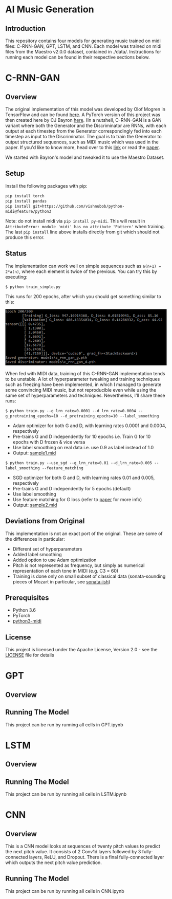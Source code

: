 # AI Music Generation

## Introduction

This repository contains four models for generating music trained on midi files: C-RNN-GAN, GPT, LSTM, and CNN. Each model was trained on midi files from the Maestro v2.0.0 dataset, contained in ./data/. Instructions for running each model can be found in their respective sections below.

# C-RNN-GAN

## Overview

The original implementation of this model was developed by Olof Mogren in TensorFlow and can be found [here](https://github.com/olofmogren/c-rnn-gan). A PyTorch version of this project was then created here by CJ Bayron [here](https://github.com/cjbayron). (In a nutshell, C-RNN-GAN is a GAN variant where both the Generator and the Discriminator are RNNs, with each output at each timestep from the Generator correspondingly fed into each timestep as input to the Discriminator. The goal is to train the Generator to output structured sequences, such as MIDI music which was used in the paper. If you'd like to know more, head over to this [link](http://mogren.one/publications/2016/c-rnn-gan/) or read the [paper](http://mogren.one/publications/2016/c-rnn-gan/mogren2016crnngan.pdf).

We started with Bayron's model and tweaked it to use the Maestro Dataset. 

## Setup

Install the following packages with pip:

```
pip install torch
pip install pandas
pip install git+https://github.com/vishnubob/python-midi@feature/python3
```

Note: do not install midi via `pip install py-midi`. This will result in `AttributeError: module 'midi' has no attribute 'Pattern'` when training. The last `pip install` line above installs directly from git which should not produce this error.

## Status

The implementation can work well on simple sequences such as `a(n+1) = 2*a(n)`, where each element is twice of the previous. You can try this by executing:
```
$ python train_simple.py
```
This runs for 200 epochs, after which you should get something similar to this:

![Simple output](images/simple_out.png)

When fed with MIDI data, training of this C-RNN-GAN implementation tends to be unstable. A lot of hyperparameter tweaking and training techniques such as freezing have been implemented, in which I managed to generate some convincing MIDI music, but not reproducible even while using the same set of hyperparameters and techniques. Nevertheless, I'll share these runs:

```
$ python train.py --g_lrn_rate=0.0001 --d_lrn_rate=0.0004 --g_pretraining_epochs=10 --d_pretraining_epochs=10 --label_smoothing
```
* Adam optimizer for both G and D, with learning rates 0.0001 and 0.0004, respectively
* Pre-trains G and D independently for 10 epochs i.e. Train G for 10 epochs with D frozen & vice versa
* Use label smoothing on real data i.e. use 0.9 as label instead of 1.0
* Output: [sample1.mid](samples/sample1.mid)

```
$ python train.py --use_sgd --g_lrn_rate=0.01 --d_lrn_rate=0.005 --label_smoothing --feature_matching
```
* SGD optimizer for both G and D, with learning rates 0.01 and 0.005, respectively
* Pre-trains G and D independently for 5 epochs (default)
* Use label smoothing
* Use feature matching for G loss (refer to [paper](http://mogren.one/publications/2016/c-rnn-gan/mogren2016crnngan.pdf) for more info)
* Output: [sample2.mid](samples/sample2.mid)

## Deviations from Original

This implementation is not an exact port of the original. These are some of the differences in particular:

* Different set of hyperparameters
* Added label smoothing
* Added option to use Adam optimization
* Pitch is not represented as frequency, but simply as numerical representation of each tone in MIDI (e.g. C3 = 60)
* Training is done only on small subset of classical data (sonata-sounding pieces of Mozart in particular, see [sonata-ish](data/classical/sonata-ish))

## Prerequisites

* Python 3.6
* PyTorch
* [python3-midi](https://github.com/louisabraham/python3-midi)

## License

This project is licensed under the Apache License, Version 2.0 - see the [LICENSE](LICENSE) file for details


# GPT

## Overview

## Running The Model

This project can be run by running all cells in GPT.ipynb


# LSTM

## Overview 

## Running The Model

This project can be run by running all cells in LSTM.ipynb

# CNN

## Overview 

This is a CNN model looks at sequences of twenty pitch values to predict the next pitch value. It consists of 2 Conv1d layers followed by 3 fully-connected layers, ReLU, and Dropout. There is a final fully-connected layer which outputs the next pitch value prediction.

## Running The Model

This project can be run by running all cells in CNN.ipynb
